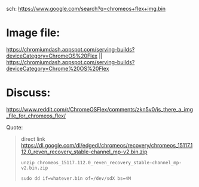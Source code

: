 sch: https://www.google.com/search?q=chromeos+flex+img.bin

# Image file:
https://chromiumdash.appspot.com/serving-builds?deviceCategory=ChromeOS%20Flex || https://chromiumdash.appspot.com/serving-builds?deviceCategory=Chrome%20OS%20Flex

# Discuss:
https://www.reddit.com/r/ChromeOSFlex/comments/zkn5v0/is_there_a_img_file_for_chromeos_flex/

Quote:
>direct link https://dl.google.com/dl/edgedl/chromeos/recovery/chromeos_15117.112.0_reven_recovery_stable-channel_mp-v2.bin.zip
>```
>unzip chromeos_15117.112.0_reven_recovery_stable-channel_mp-v2.bin.zip
>
>sudo dd if=whatever.bin of=/dev/sdX bs=4M
>```
